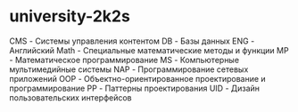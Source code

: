# university-2k2s
CMS - Системы управления контентом
DB - Базы данных 
ENG - Английский
Math - Специальные математические методы и функции
MP - Математическое программирование
MS -  Компьютерные мультимедийные системы
NAP - Программирование сетевых приложений
OOP - Объектно-ориентированное проектирование и программирование 
PP - Паттерны проектирования
UID - Дизайн пользовательских интерфейсов
